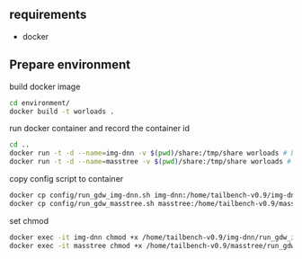 ## requirements

- docker

## Prepare environment

build docker image

```bash
cd environment/
docker build -t worloads .
```

run docker container and record the container id

```bash
cd ..
docker run -t -d --name=img-dnn -v $(pwd)/share:/tmp/share worloads # b7c786
docker run -t -d --name=masstree -v $(pwd)/share:/tmp/share worloads # e93de1
```

copy config script to container

```bash
docker cp config/run_gdw_img-dnn.sh img-dnn:/home/tailbench-v0.9/img-dnn
docker cp config/run_gdw_masstree.sh masstree:/home/tailbench-v0.9/masstree
```

set chmod

```bash
docker exec -it img-dnn chmod +x /home/tailbench-v0.9/img-dnn/run_gdw_img-dnn.sh
docker exec -it masstree chmod +x /home/tailbench-v0.9/masstree/run_gdw_masstree.sh
```



